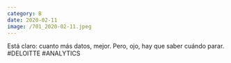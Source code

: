 ```yaml
--- 
category: B 
date: 2020-02-11 
image: /701_2020-02-11.jpeg 
--- 
```


Está claro: cuanto más datos, mejor. Pero, ojo, hay que saber cuándo parar. #DELOITTE #ANALYTICS
